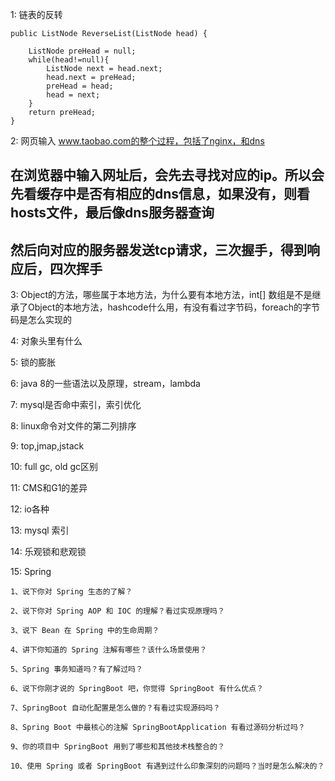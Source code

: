 
1: 链表的反转  

	public ListNode ReverseList(ListNode head) {
	
        ListNode preHead = null;
        while(head!=null){
            ListNode next = head.next;
            head.next = preHead;
            preHead = head;
            head = next;
        }
        return preHead;
    }



2: 网页输入 www.taobao.com的整个过程，包括了nginx，和dns
 ## 在浏览器中输入网址后，会先去寻找对应的ip。所以会先看缓存中是否有相应的dns信息，如果没有，则看hosts文件，最后像dns服务器查询
 ## 然后向对应的服务器发送tcp请求，三次握手，得到响应后，四次挥手
 
3: Object的方法，哪些属于本地方法，为什么要有本地方法，int[] 数组是不是继承了Object的本地方法，hashcode什么用，有没有看过字节码，foreach的字节码是怎么实现的

4: 对象头里有什么
	
5: 锁的膨胀

6: java 8的一些语法以及原理，stream，lambda

7: mysql是否命中索引，索引优化

8: linux命令对文件的第二列排序

9: top,jmap,jstack

10: full gc, old gc区别

11: CMS和G1的差异

12: io各种 

13: mysql 索引

14: 乐观锁和悲观锁

15: Spring

```
1、说下你对 Spring 生态的了解？

2、说下你对 Spring AOP 和 IOC 的理解？看过实现原理吗？

3、说下 Bean 在 Spring 中的生命周期？

4、讲下你知道的 Spring 注解有哪些？该什么场景使用？

5、Spring 事务知道吗？有了解过吗？

6、说下你刚才说的 SpringBoot 吧，你觉得 SpringBoot 有什么优点？

7、SpringBoot 自动化配置是怎么做的？有看过实现源码吗？

8、Spring Boot 中最核心的注解 SpringBootApplication 有看过源码分析过吗？

9、你的项目中 SpringBoot 用到了哪些和其他技术栈整合的？

10、使用 Spring 或者 SpringBoot 有遇到过什么印象深刻的问题吗？当时是怎么解决的？
```

